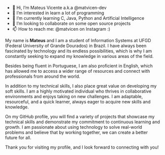 - 👋 Hi, I’m Mateus Vicente a.k.a @matvicen-dev
- 👀 I’m interested in learn a lot of programming
- 🌱 I’m currently learning C, Java, Python and Artificial Intelligence
- 💞️ I’m looking to collaborate on some open source projects
- 📫 How to reach me: @matvicen on Instagram :)

My name is **Mateus** and I am a student of Information Systems at UFGD (Federal University of Grande Dourados) in Brazil. I have always been fascinated by technology and its endless possibilities, which is why I am constantly seeking to expand my knowledge in various areas of the field.

Besides being fluent in Portuguese, I am also proficient in English, which has allowed me to access a wider range of resources and connect with professionals from around the world.

In addition to my technical skills, I also place great value on developing my soft skills. I am a highly motivated individual who thrives in collaborative environments and enjoys taking on new challenges. I am adaptable, resourceful, and a quick learner, always eager to acquire new skills and knowledge.

On my GitHub profile, you will find a variety of projects that showcase my technical skills and demonstrate my commitment to continuous learning and growth. I am passionate about using technology to solve real-world problems and believe that by working together, we can create a better future for all.

Thank you for visiting my profile, and I look forward to connecting with you!
<!---
matvicen-dev/matvicen-dev is a ✨ special ✨ repository because its `README.md` (this file) appears on your GitHub profile.
You can click the Preview link to take a look at your changes.
--->
